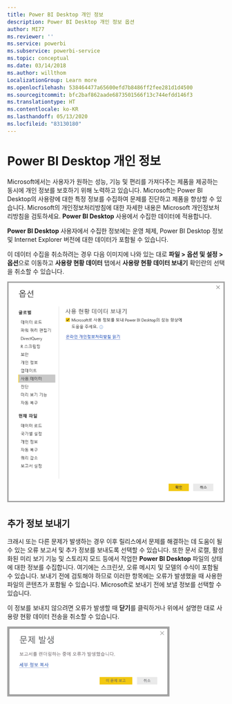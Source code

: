```yaml
---
title: Power BI Desktop 개인 정보
description: Power BI Desktop 개인 정보 옵션
author: MI77
ms.reviewer: ''
ms.service: powerbi
ms.subservice: powerbi-service
ms.topic: conceptual
ms.date: 03/14/2018
ms.author: willthom
LocalizationGroup: Learn more
ms.openlocfilehash: 538464477a65600efd7b8486ff2fee281d1d4500
ms.sourcegitcommit: bfc2baf862aade6873501566f13c744efdd146f3
ms.translationtype: HT
ms.contentlocale: ko-KR
ms.lasthandoff: 05/13/2020
ms.locfileid: "83130180"
---
```

# <a name="power-bi-desktop-privacy"></a>Power BI Desktop 개인 정보

Microsoft에서는 사용자가 원하는 성능, 기능 및 편리를 가져다주는 제품을 제공하는 동시에 개인 정보를 보호하기 위해 노력하고 있습니다. Microsoft는 Power BI Desktop의 사용량에 대한 특정 정보를 수집하여 문제를 진단하고 제품을 향상할 수 있습니다. Microsoft의 개인정보처리방침에 대한 자세한 내용은 Microsoft 개인정보처리방침을 검토하세요. **Power BI Desktop** 사용에서 수집한 데이터에 적용합니다.
 
**Power BI Desktop** 사용자에서 수집한 정보에는 운영 체제, Power BI Desktop 정보 및 Internet Explorer 버전에 대한 데이터가 포함될 수 있습니다. 
 
이 데이터 수집을 취소하려는 경우 다음 이미지에 나와 있는 대로 **파일 &gt; 옵션 및 설정 &gt; 옵션**으로 이동하고 **사용량 현황 데이터** 탭에서 **사용량 현황 데이터 보내기** 확인란의 선택을 취소할 수 있습니다.

![사용량 현황 데이터 보내기의 옵션 설정](media/desktop-privacy/privacy_01.png)

## <a name="sending-additional-information"></a>추가 정보 보내기

크래시 또는 다른 문제가 발생하는 경우 이후 릴리스에서 문제를 해결하는 데 도움이 될 수 있는 오류 보고서 및 추가 정보를 보내도록 선택할 수 있습니다. 또한 문서 로캘, 활성화된 미리 보기 기능 및 스토리지 모드 등에서 작업한 **Power BI Desktop** 파일의 상태에 대한 정보를 수집합니다. 여기에는 스크린샷, 오류 메시지 및 모델의 수식이 포함될 수 있습니다. 보내기 전에 검토해야 하므로 이러한 항목에는 오류가 발생했을 때 사용한 파일의 콘텐츠가 포함될 수 있습니다. Microsoft로 보내기 전에 보낼 정보를 선택할 수 있습니다.  
 
이 정보를 보내지 않으려면 오류가 발생할 때 **닫기**를 클릭하거나 위에서 설명한 대로 사용량 현황 데이터 전송을 취소할 수 있습니다. 

![크래시 대화 상자](media/desktop-privacy/privacy_02.png)
